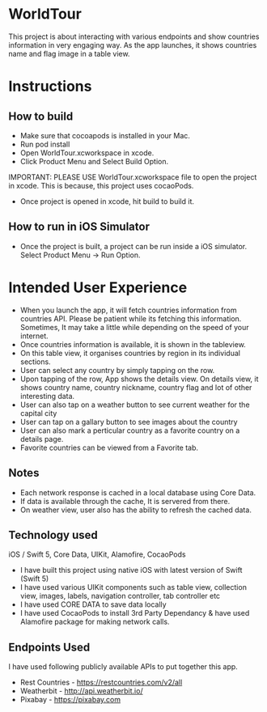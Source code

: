 # WorldTour

This project is about interacting with various endpoints and show countries information in very engaging way. As the app launches, it shows countries name and flag image in a 
table view. 

# Instructions 

## How to build
- Make sure that cocoapods is installed in your Mac.
- Run pod install
- Open WorldTour.xcworkspace in xcode.
- Click Product Menu and Select Build Option.

IMPORTANT:  PLEASE USE WorldTour.xcworkspace file to open the project in xcode. This is because, this project uses cocaoPods.
- Once project is opened in xcode, hit build to build it.

## How to run in iOS Simulator
- Once the project is built, a project can be run inside a iOS simulator. Select Product Menu -> Run Option.

# Intended User Experience

- When you launch the app, it will fetch countries information from countries API. Please be patient while its fetching this information. Sometimes, It may take a   little while depending on the speed of your internet.
- Once countries information is available, it is shown in the tableview.
- On this table view, it organises countries by region in its individual sections.
- User can select any country by simply tapping on the row.
- Upon tapping of the row, App shows the details view. On details view, it shows country name, country nickname, country flag and lot of other interesting data.
- User can also tap on a weather button to see current weather for the capital city
- User can tap on a gallary button to see images about the country
- User can also mark a perticular country as a favorite country on a details page.
- Favorite countries can be viewed from a Favorite tab.

## Notes
- Each network response is cached in a local database using Core Data.
- If data is available through the cache, It is servered from there.
- On weather view, user also has the ability to refresh the cached data.

## Technology used

iOS / Swift 5, Core Data, UIKit, Alamofire, CocaoPods

- I have built this project using native iOS with latest version of Swift (Swift 5)
- I have used various UIKit components such as table view, collection view, images, labels, navigation controller, tab controller etc
- I have used CORE DATA to save data locally
- I have used CocaoPods to install 3rd Party Dependancy & have used Alamofire package for making network calls.

## Endpoints Used
I have used following publicly available APIs to put together this app.
- Rest Countries - https://restcountries.com/v2/all
- Weatherbit - http://api.weatherbit.io/
- Pixabay - https://pixabay.com



